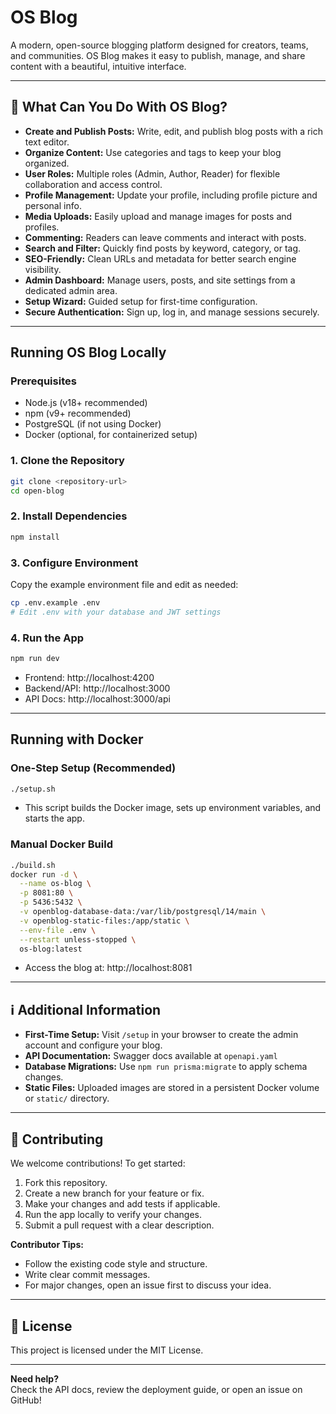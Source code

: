 # OS Blog

A modern, open-source blogging platform designed for creators, teams, and communities. OS Blog makes it easy to publish, manage, and share content with a beautiful, intuitive interface.

---

## 🚀 What Can You Do With OS Blog?

- **Create and Publish Posts:** Write, edit, and publish blog posts with a rich text editor.
- **Organize Content:** Use categories and tags to keep your blog organized.
- **User Roles:** Multiple roles (Admin, Author, Reader) for flexible collaboration and access control.
- **Profile Management:** Update your profile, including profile picture and personal info.
- **Media Uploads:** Easily upload and manage images for posts and profiles.
- **Commenting:** Readers can leave comments and interact with posts.
- **Search and Filter:** Quickly find posts by keyword, category, or tag.
- **SEO-Friendly:** Clean URLs and metadata for better search engine visibility.
- **Admin Dashboard:** Manage users, posts, and site settings from a dedicated admin area.
- **Setup Wizard:** Guided setup for first-time configuration.
- **Secure Authentication:** Sign up, log in, and manage sessions securely.

---

## Running OS Blog Locally

### Prerequisites

- Node.js (v18+ recommended)
- npm (v9+ recommended)
- PostgreSQL (if not using Docker)
- Docker (optional, for containerized setup)

### 1. Clone the Repository

```bash
git clone <repository-url>
cd open-blog
```

### 2. Install Dependencies

```bash
npm install
```

### 3. Configure Environment

Copy the example environment file and edit as needed:

```bash
cp .env.example .env
# Edit .env with your database and JWT settings
```

### 4. Run the App

```bash
npm run dev
```

- Frontend: http://localhost:4200
- Backend/API: http://localhost:3000
- API Docs: http://localhost:3000/api

---

## Running with Docker

### One-Step Setup (Recommended)

```bash
./setup.sh
```

- This script builds the Docker image, sets up environment variables, and starts the app.

### Manual Docker Build

```bash
./build.sh
docker run -d \
  --name os-blog \
  -p 8081:80 \
  -p 5436:5432 \
  -v openblog-database-data:/var/lib/postgresql/14/main \
  -v openblog-static-files:/app/static \
  --env-file .env \
  --restart unless-stopped \
  os-blog:latest
```

- Access the blog at: http://localhost:8081

---

## ℹ️ Additional Information

- **First-Time Setup:** Visit `/setup` in your browser to create the admin account and configure your blog.
- **API Documentation:** Swagger docs available at `openapi.yaml`
- **Database Migrations:** Use `npm run prisma:migrate` to apply schema changes.
- **Static Files:** Uploaded images are stored in a persistent Docker volume or `static/` directory.

---

## 🤝 Contributing

We welcome contributions! To get started:

1. Fork this repository.
2. Create a new branch for your feature or fix.
3. Make your changes and add tests if applicable.
4. Run the app locally to verify your changes.
5. Submit a pull request with a clear description.

**Contributor Tips:**
- Follow the existing code style and structure.
- Write clear commit messages.
- For major changes, open an issue first to discuss your idea.

---

## 📝 License

This project is licensed under the MIT License.

---

**Need help?**  
Check the API docs, review the deployment guide, or open an issue on GitHub!
